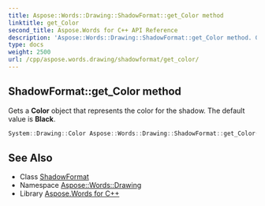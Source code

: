 ```yaml
---
title: Aspose::Words::Drawing::ShadowFormat::get_Color method
linktitle: get_Color
second_title: Aspose.Words for C++ API Reference
description: 'Aspose::Words::Drawing::ShadowFormat::get_Color method. Gets a Color object that represents the color for the shadow. The default value is Black in C++.'
type: docs
weight: 2500
url: /cpp/aspose.words.drawing/shadowformat/get_color/
---
```

## ShadowFormat::get_Color method


Gets a **Color** object that represents the color for the shadow. The default value is **Black**.

```cpp
System::Drawing::Color Aspose::Words::Drawing::ShadowFormat::get_Color()
```

## See Also

* Class [ShadowFormat](../)
* Namespace [Aspose::Words::Drawing](../../)
* Library [Aspose.Words for C++](../../../)
